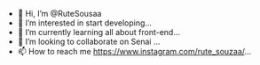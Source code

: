 - 👋 Hi, I’m @RuteSousaa
- 👀 I’m interested in start developing...
- 🌱 I’m currently learning all about front-end...
- 💞️ I’m looking to collaborate on Senai ...
- 📫 How to reach me https://www.instagram.com/rute_souzaa/...

<!---
RuteSousaa/RuteSousaa is a ✨ special ✨ repository because its `README.md` (this file) appears on your GitHub profile.
You can click the Preview link to take a look at your changes.
--->
